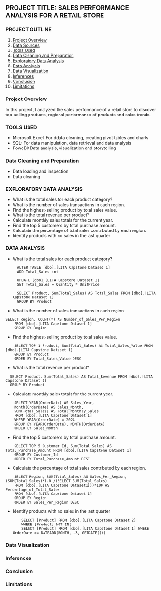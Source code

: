 ## PROJECT TITLE: SALES PERFORMANCE ANALYSIS FOR A RETAIL STORE

### PROJECT OUTLINE
1. [Project Overview](#project-overview)
2. [Data Sources](#data-sources)
3. [Tools Used](#tools-used)
4. [Data Cleaning and Preparation](#data-cleaning-and-preparation)
5. [Exploratory Data Analysis](#exploratory-data-analysis)
6. [Data Analysis](#data-analysis)
7. [Data Visualization](#data-visualization)
8. [Inferences](#inferences)
9. [Conclusion](#conclusion)
10. [Limitations](#limitations)

### Project Overview
In this project, I analyzed the sales performance of a retail store to discover top-selling products, regional performance of products and sales trends.

### TOOLS USED
- Microsoft Excel: For ddata cleaning, creating pivot tables and charts
- SQL: For data manipulation, data retrieval and data analysis
- PoweBI:  Data analysis, visualization and storytelling

### Data Cleaning and Preparation
- Data loading and inspection
- Data cleaning

### EXPLORATORY DATA ANALYSIS
- What is the total sales for each product category?
- What is the number of sales transactions in each region.
- Find the highest-selling product by total sales value.
- What is the total revenue per product?
- Calculate monthly sales totals for the current year.
- Find the top 5 customers by total purchase amount.
- Calculate the percentage of total sales contributed by each region.
- Identify products with no sales in the last quarter
  
### DATA ANALYSIS
- What is the total sales for each product category?

  ```
    ALTER TABLE [dbo].[LITA Capstone Dataset 1]
    ADD Total_Sales int

    UPDATE [dbo].[LITA Capstone Dataset 1]
    SET Total_Sales = Quantity * UnitPrice

    SELECT Product, Sum(Total_Sales) AS Total_Sales FROM [dbo].[LITA Capstone Dataset 1]
    GROUP BY Product
   ```
- What is the number of sales transactions in each region.

```
SELECT Region, COUNT(*) AS Number_of_Sales_Per_Region 
    FROM [dbo].[LITA Capstone Dataset 1]
    GROUP BY Region
```

-  Find the highest-selling product by total sales value.
```
    SELECT TOP 1 Product, Sum(Total_Sales) AS Total_Sales_Value FROM [dbo].[LITA Capstone Dataset 1]
    GROUP BY Product
    ORDER BY Total_Sales_Value DESC
```

- What is the total revenue per product?
```
  SELECT Product, Sum(Total_Sales) AS Total_Revenue FROM [dbo].[LITA Capstone Dataset 1]
  GROUP BY Product
```
    
- Calculate monthly sales totals for the current year.

```
    SELECT YEAR(OrderDate) AS Sales_Year,
    Month(OrderDate) AS Sales_Month,
    SUM(Total_Sales) AS Total_Monthly_Sales
    FROM [dbo].[LITA Capstone Dataset 1]
    WHERE YEAR(OrderDate) = 2024
    GROUP BY YEAR(OrderDate), MONTH(OrderDate)
    ORDER BY Sales_Month 
```

- Find the top 5 customers by total purchase amount.

```
    SELECT TOP 5 Customer_Id, Sum(Total_Sales) AS Total_Purchase_Amount FROM [dbo].[LITA Capstone Dataset 1]
    GROUP BY Customer_Id
    ORDER BY Total_Purchase_Amount DESC
```

- Calculate the percentage of total sales contributed by each region.

```
    SELECT Region, SUM(Total_Sales) AS Sales_Per_Region, (SUM(Total_Sales)*1.0 /(SELECT SUM(Total_Sales)
    FROM [dbo].[LITA Capstone Dataset1]))*100 AS Percentage_of_Total_Sales
    FROM [dbo].[LITA Capstone Dataset 1]
    GROUP BY Region
    ORDER BY Sales_Per_Region DESC
```

- Identify products with no sales in the last quarter

  ```
      SELECT [Product] FROM [dbo].[LITA Capstone Dataset 2] 
      WHERE [Product] NOT IN(
      SELECT [Product] FROM [dbo].[LITA Capstone Dataset 1] WHERE OrderDate >= DATEADD(MONTH, -3, GETDATE()))
   ```
### Data Visualization



### Inferences

### Conclusion

### Limitations

